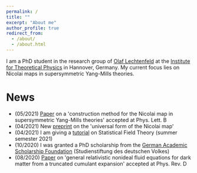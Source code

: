 ```yaml
---
permalink: /
title: ""
excerpt: "About me"
author_profile: true
redirect_from: 
  - /about/
  - /about.html
---
```


I am a PhD student in the research group of [Olaf Lechtenfeld](https://www.itp.uni-hannover.de/lechtenf.html?&L=1) at the [Institute for Theoretical Physics](https://www.itp.uni-hannover.de/itp.html?&L=1) in Hannover, Germany. My current focus lies on Nicolai maps in supersymmetric Yang-Mills theories.

News
======
* (05/2021) [Paper](https://doi.org/10.1016/j.physletb.2021.136413) on a 'construction method for the Nicolai map in supersymmetric Yang-Mills theories' accepted at Phys. Lett. B
* (04/2021) New [preprint](https://arxiv.org/abs/2104.00012) on the 'universal form of the Nicolai map'
* (04/2021) I am giving a [tutorial](https://qis.verwaltung.uni-hannover.de/qisserver/servlet/de.his.servlet.RequestDispatcherServlet?state=verpublish&status=init&vmfile=no&publishid=335837&moduleCall=webInfo&publishConfFile=webInfo&publishSubDir=veranstaltung&noDBAction=y&init=y) on Statistical Field Theory (summer semester 2021)
* (10/2020) I was granted a PhD scholarship from the [German Academic Scholarship Foundation](https://www.studienstiftung.de/en) (Studienstiftung des deutschen Volkes)
* (08/2020) [Paper](https://doi.org/10.1103/PhysRevD.102.063520) on 'general relativistic nonideal fluid equations for dark matter from a truncated cumulant expansion' accepted at Phys. Rev. D
